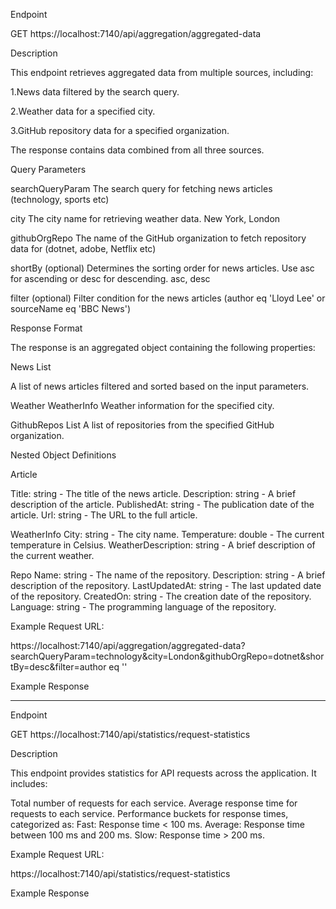 Endpoint

GET https://localhost:7140/api/aggregation/aggregated-data

Description

This endpoint retrieves aggregated data from multiple sources, including:

1.News data filtered by the search query.

2.Weather data for a specified city.

3.GitHub repository data for a specified organization.

The response contains data combined from all three sources.

Query Parameters


searchQueryParam    	The search query for fetching news articles (technology, sports etc)

city	                The city name for retrieving weather data.	New York, London

githubOrgRepo	        The name of the GitHub organization to fetch repository data for (dotnet, adobe, Netflix etc)

shortBy (optional)	  Determines the sorting order for news articles. Use asc for ascending or desc for descending.	asc, desc

filter	(optional)    Filter condition for the news articles	(author eq 'Lloyd Lee' or sourceName eq 'BBC News')


Response Format

The response is an aggregated object containing the following properties:

News	      List<Article>	    A list of news articles filtered and sorted based on the input parameters.

Weather	    WeatherInfo	      Weather information for the specified city.

GithubRepos	List<Repo>	      A list of repositories from the specified GitHub organization.


Nested Object Definitions

Article

Title: string - The title of the news article.
Description: string - A brief description of the article.
PublishedAt: string - The publication date of the article.
Url: string - The URL to the full article.

WeatherInfo
City: string - The city name.
Temperature: double - The current temperature in Celsius.
WeatherDescription: string - A brief description of the current weather.

Repo
Name: string - The name of the repository.
Description: string - A brief description of the repository.
LastUpdatedAt: string - The last updated date of the repository.
CreatedOn: string - The creation date of the repository.
Language: string - The programming language of the repository.


Example Request
URL:

https://localhost:7140/api/aggregation/aggregated-data?searchQueryParam=technology&city=London&githubOrgRepo=dotnet&shortBy=desc&filter=author eq ''


Example Response



-------------------------------------------------------------------------------------------------------------------------------------------------------------------------
Endpoint

GET https://localhost:7140/api/statistics/request-statistics

Description

This endpoint provides statistics for API requests across the application. It includes:

Total number of requests for each service.
Average response time for requests to each service.
Performance buckets for response times, categorized as:
Fast: Response time < 100 ms.
Average: Response time between 100 ms and 200 ms.
Slow: Response time > 200 ms.

Example Request
URL:

https://localhost:7140/api/statistics/request-statistics

Example Response
